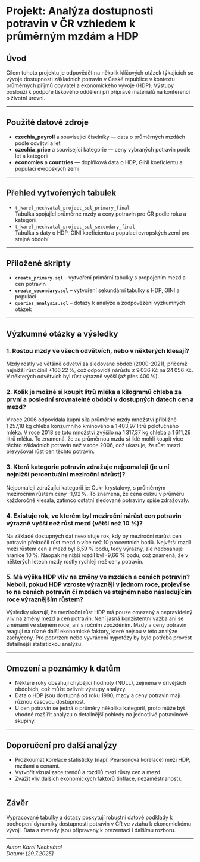 # Projekt: Analýza dostupnosti potravin v ČR vzhledem k průměrným mzdám a HDP

## Úvod
Cílem tohoto projektu je odpovědět na několik klíčových otázek týkajících se vývoje dostupnosti základních potravin v České republice v kontextu průměrných příjmů obyvatel a ekonomického vývoje (HDP). Výstupy poslouží k podpoře tiskového oddělení při přípravě materiálů na konferenci o životní úrovni.

---

## Použité datové zdroje
- **czechia_payroll** a související číselníky — data o průměrných mzdách podle odvětví a let
- **czechia_price** a související kategorie — ceny vybraných potravin podle let a kategorií
- **economies** a **countries** — doplňková data o HDP, GINI koeficientu a populaci evropských zemí

---

## Přehled vytvořených tabulek
- `t_karel_nechvatal_project_sql_primary_final`  
  Tabulka spojující průměrné mzdy a ceny potravin pro ČR podle roku a kategorií.
- `t_karel_nechvatal_project_sql_secondary_final`  
  Tabulka s daty o HDP, GINI koeficientu a populaci evropských zemí pro stejná období.

---

## Přiložené skripty  
- **`create_primary.sql`** – vytvoření primární tabulky s propojením mezd a cen potravin  
- **`create_secondary.sql`** – vytvoření sekundární tabulky s HDP, GINI a populací  
- **`queries_analysis.sql`** – dotazy k analýze a zodpovězení výzkumných otázek

---

## Výzkumné otázky a výsledky

### 1. Rostou mzdy ve všech odvětvích, nebo v některých klesají?  
Mzdy rostly ve většině odvětví za sledované období(2000-2021), přičemž nejnižší růst činil +166,22 %, což odpovídá nárůstu z 9 036 Kč na 24 056 Kč. V některých odvětvích byl růst výrazně vyšší (až přes 400 %).

### 2. Kolik je možné si koupit litrů mléka a kilogramů chleba za první a poslední srovnatelné období v dostupných datech cen a mezd?
V roce 2006 odpovídala kupní síla průměrné mzdy množství přibližně 1 257,18 kg chleba konzumního kmínového a 1 403,97 litrů polotučného mléka. V roce 2018 se toto množství zvýšilo na 1 317,37 kg chleba a 1 611,26 litrů mléka.
To znamená, že za průměrnou mzdu si lidé mohli koupit více těchto základních potravin než v roce 2006, což ukazuje, že růst mezd převyšoval růst cen těchto potravin.



### 3. Která kategorie potravin zdražuje nejpomaleji (je u ní nejnižší percentuální meziroční nárůst)?
Nejpomaleji zdražující kategorií je: Cukr krystalový, s průměrným meziročním růstem ceny -1,92 %.
To znamená, že cena cukru v průměru každoročně klesala, zatímco ostatní sledované potraviny spíše zdražovaly.


### 4. Existuje rok, ve kterém byl meziroční nárůst cen potravin výrazně vyšší než růst mezd (větší než 10 %)? 
Na základě dostupných dat neexistuje rok, kdy by meziroční nárůst cen potravin překročil růst mezd o více než 10 procentních bodů.
Největší rozdíl mezi růstem cen a mezd byl 6,59 % bodu, tedy výrazný, ale nedosahuje hranice 10 %.
Naopak nejnižší rozdíl byl -9,66 % bodu, což znamená, že v některých letech mzdy rostly rychleji než ceny potravin.

### 5. Má výška HDP vliv na změny ve mzdách a cenách potravin? Neboli, pokud HDP vzroste výrazněji v jednom roce, projeví se to na cenách potravin či mzdách ve stejném nebo následujícím roce výraznějším růstem?
Výsledky ukazují, že meziroční růst HDP má pouze omezený a nepravidelný vliv na změny mezd a cen potravin. Není jasná konzistentní vazba ani se změnami ve stejném roce, ani s ročním zpožděním. Mzdy a ceny potravin reagují na různé další ekonomické faktory, které nejsou v této analýze zachyceny. Pro potvrzení nebo vyvrácení hypotézy by bylo potřeba provést detailnější statistickou analýzu.

---

## Omezení a poznámky k datům
- Některé roky obsahují chybějící hodnoty (NULL), zejména v dřívějších obdobích, což může ovlivnit výstupy analýzy.
- Data o HDP jsou dostupná od roku 1990, mzdy a ceny potravin mají různou časovou dostupnost.
- U cen potravin se jedná o průměry několika kategorií, proto může být vhodné rozšířit analýzu o detailnější pohledy na jednotlivé potravinové skupiny.

---

## Doporučení pro další analýzy
- Prozkoumat korelace statisticky (např. Pearsonova korelace) mezi HDP, mzdami a cenami.
- Vytvořit vizualizace trendů a rozdílů mezi růsty cen a mezd.
- Zvážit vliv dalších ekonomických faktorů (inflace, nezaměstnanost).

---

## Závěr
Vypracované tabulky a dotazy poskytují robustní datové podklady k pochopení dynamiky dostupnosti potravin v ČR ve vztahu k ekonomickému vývoji. Data a metody jsou připraveny k prezentaci i dalšímu rozboru.

---

*Autor: Karel Nechvátal*  
*Datum: [29.7.2025]*

